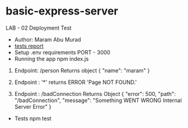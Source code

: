 # basic-express-server
LAB - 02
Deployment Test
* Author: Maram Abu Murad
* [tests report](https://github.com/Maram-997/basic-express-server/actions)
* Setup
.env requirements
PORT - 3000
* Running the app
npm index.js
1. Endpoint: /person
Returns object
{
"name": "maram"
}

3. Endpoint : '*'
returns ERROR 
'Page NOT FOUND.'
4. Endpoint : /badConnection
Returns Object 
{
"error": 500,
"path": "/badConnection",
"message": "Something WENT WRONG Internal Server Error"
}

* Tests
 npm test
